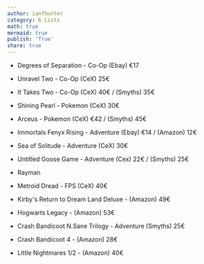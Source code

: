 ```yaml
---
author: ianfhunter
category: 6 Lists
math: true
mermaid: true
publish: 'True'
share: true
---
```


- Degrees of Separation - Co-Op (Ebay) €17
- Unravel Two - Co-Op (CeX) 25€
- It Takes Two - Co-Op (CeX) 40€ / (Smyths) 35€
  
- Shining Pearl - Pokemon (CeX) 30€
- Arceus - Pokemon (CeX) €42 / (Smyths) 45€
  
- Immortals Fenyx Rising - Adventure (Ebay) €14 / (Amazon) 12€
- Sea of Solitude - Adventure (CeX) 30€
- Untitled Goose Game - Adventure (Cex) 22€ / (Smyths) 25€

- Rayman
- Metroid Dread - FPS (CeX) 40€
- Kirby's Return to Dream Land Deluxe - (Amazon) 49€
- Hogwarts Legacy - (Amazon) 53€
- Crash Bandicoot N.Sane Trilogy - Adventure (Smyths) 25€
- Crash Bandicoot 4 - (Amazon) 28€

- Little Nightmares 1/2 - (Amazon) 40€